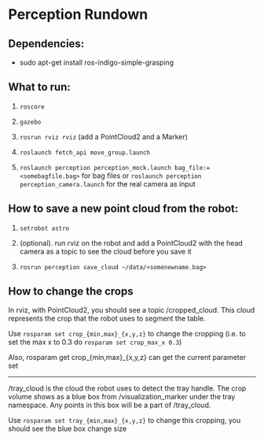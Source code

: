 # Perception Rundown

## Dependencies:
* sudo apt-get install ros-indigo-simple-grasping

## What to run:

1. `roscore`

2. `gazebo`

3. `rosrun rviz rviz` (add a PointCloud2 and a Marker)

4. `roslaunch fetch_api move_group.launch`

5. `roslaunch perception perception_mock.launch bag_file:=<somebagfile.bag>` for bag files or `roslaunch perception perception_camera.launch` for the real camera as input

## How to save a new point cloud from the robot:

1. `setrobot astro`

2. (optional). run rviz on the robot and add a PointCloud2 with the head camera as a topic to see the cloud before you save it

3. `rosrun perception save_cloud ~/data/<somenewname.bag>`

## How to change the crops

In rviz, with PointCloud2, you should see a topic /cropped_cloud. This cloud represents the crop that the robot uses to segment the table.

Use `rosparam set crop_{min,max}_{x,y,z}` to change the cropping (i.e. to set the max x to 0.3 do `rosparam set crop_max_x 0.3`)

Also, rosparam get crop_{min,max}_{x,y,z} can get the current parameter set
___
/tray_cloud is the cloud the robot uses to detect the tray handle. The crop volume shows as a blue box from /visualization_marker under the tray namespace. Any points in this box will be a part of /tray_cloud.

Use `rosparam set tray_{min,max}_{x,y,z}` to change this cropping, you should see the blue box change size
